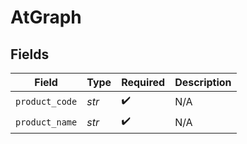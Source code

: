 # AtGraph


## Fields

| Field              | Type               | Required           | Description        |
| ------------------ | ------------------ | ------------------ | ------------------ |
| `product_code`     | *str*              | :heavy_check_mark: | N/A                |
| `product_name`     | *str*              | :heavy_check_mark: | N/A                |